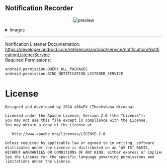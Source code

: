 ## Notification Recorder
<p align="center">
  <img src="https://github.com/user-attachments/assets/94cb78db-5d40-4e99-ae57-f3b13e49b1de" alt="preview"/>
</p>

<p align="center">
  <details>
    <summary>Images</summary>
    <img src="https://github.com/user-attachments/assets/d8fe24e1-6a03-4491-96fb-65949868610f" alt="preview"/>
    <img src="https://github.com/user-attachments/assets/5bbe29f3-f5aa-46b2-9bfc-8055e3d62199" alt="preview"/>
    <img src="https://github.com/user-attachments/assets/dd853f6c-a3c0-4fb0-938b-5a9102da5988" alt="preview"/>
    <img src="https://github.com/user-attachments/assets/5bfec875-a31d-437b-8ab5-6d3bcdc7d6c6" alt="preview"/>
    <img src="https://github.com/user-attachments/assets/6687f300-ebe4-4518-9787-cff2159f1b0c" alt="preview"/>
</details>
</p>

***
Notification Listener Documentation: https://developer.android.com/reference/android/service/notification/NotificationListenerService
</br>
Required Permissions:
```xml
android.permission.QUERY_ALL_PACKAGES
android.permission.BIND_NOTIFICATION_LISTENER_SERVICE
```

# License
```xml
Designed and developed by 2024 x86xFX (Theekshana Nirmana)

Licensed under the Apache License, Version 2.0 (the "License");
you may not use this file except in compliance with the License.
You may obtain a copy of the License at

   http://www.apache.org/licenses/LICENSE-2.0

Unless required by applicable law or agreed to in writing, software
distributed under the License is distributed on an "AS IS" BASIS,
WITHOUT WARRANTIES OR CONDITIONS OF ANY KIND, either express or implied.
See the License for the specific language governing permissions and
limitations under the License.
```
